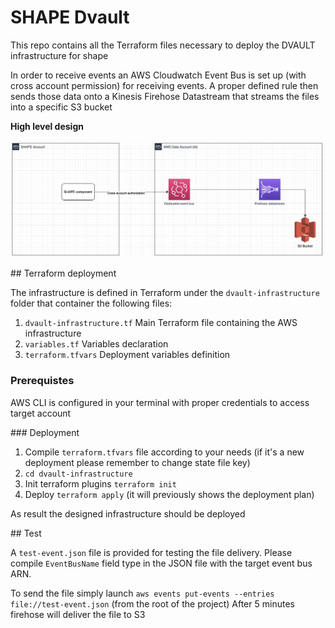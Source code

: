 # SHAPE Dvault

This repo contains all the Terraform files necessary to deploy the DVAULT infrastructure for shape

In order to receive events an AWS Cloudwatch Event Bus is set up (with cross account permission) for receiving events. A proper defined rule then sends those data onto a Kinesis Firehose Datastream that streams the files into a specific S3 bucket

**High level design**

![shape dvault architecture](shape-dvault-architecture.png "Shape DVault Architecture")

## Terraform deployment

The infrastructure is defined in Terraform under the `dvault-infrastructure` folder that container the following files: 
1. `dvault-infrastructure.tf` Main Terraform file containing the AWS infrastructure
2. `variables.tf` Variables declaration
3. `terraform.tfvars` Deployment variables definition 

### Prerequistes

AWS CLI is configured in your terminal with proper credentials to access target account

### Deployment

1. Compile `terraform.tfvars` file according to your needs (if it's a new deployment please remember to change state file key)
2. `cd dvault-infrastructure`
3. Init terraform plugins `terraform init`
4. Deploy `terraform apply` (it will previously shows the deployment plan)

As result the designed infrastructure should be deployed

## Test 

A `test-event.json` file is provided for testing the file delivery. 
Please compile `EventBusName` field type in the JSON file with the target event bus ARN. 

To send the file simply launch `aws events put-events --entries file://test-event.json` (from the root of the project)
After 5 minutes firehose will deliver the file to S3